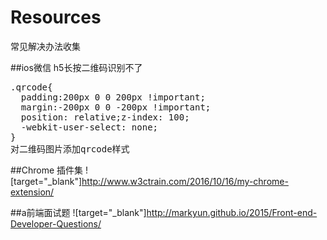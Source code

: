 # Resources
常见解决办法收集

##ios微信 h5长按二维码识别不了

<pre>
.qrcode{
  padding:200px 0 0 200px !important;
  margin:-200px 0 0 -200px !important;
  position: relative;z-index: 100;
  -webkit-user-select: none;
}
对二维码图片添加qrcode样式
</pre>

##Chrome 插件集
![target="_blank"]http://www.w3ctrain.com/2016/10/16/my-chrome-extension/

##a前端面试题
![target="_blank"]http://markyun.github.io/2015/Front-end-Developer-Questions/
